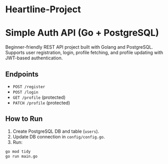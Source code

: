 # Heartline-Project

# Simple Auth API (Go + PostgreSQL)

Beginner-friendly REST API project built with Golang and PostgreSQL.
Supports user registration, login, profile fetching, and profile updating with JWT-based authentication.

## Endpoints
- `POST /register`
- `POST /login`
- `GET /profile` (protected)
- `PATCH /profile` (protected)

## How to Run
1. Create PostgreSQL DB and table (`users`).
2. Update DB connection in `config/config.go`.
3. Run:
```bash
go mod tidy
go run main.go


